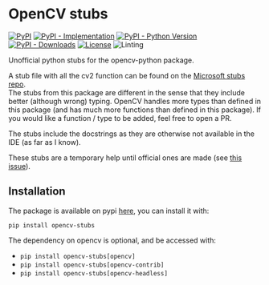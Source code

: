 # OpenCV stubs

[![PyPI](https://img.shields.io/pypi/v/opencv-stubs?color=green&style=flat)](https://pypi.org/project/opencv-stubs)
[![PyPI - Implementation](https://img.shields.io/pypi/implementation/opencv-stubs?style=flat)](https://pypi.org/project/opencv-stubs)
[![PyPI - Python Version](https://img.shields.io/pypi/pyversions/opencv-stubs?style=flat)](https://pypi.org/project/opencv-stubs)
[![PyPI - Downloads](https://img.shields.io/pypi/dm/opencv-stubs?style=flat-square)](https://pypistats.org/packages/opencv-stubs)
[![License](https://img.shields.io/pypi/l/opencv-stubs?style=flat)](https://opensource.org/licenses/MIT)
![Linting](https://github.com/hoel-bagard/opencv-stubs/actions/workflows/pre-commit.yaml/badge.svg)


Unofficial python stubs for the opencv-python package.

A stub file with all the cv2 function can be found on the [Microsoft stubs repo](https://github.com/microsoft/python-type-stubs/tree/main/cv2).\
The stubs from this package are different in the sense that they include better (although wrong) typing. OpenCV handles more types than defined in this package (and has much more functions than defined in this package). If you would like a function / type to be added, feel free to open a PR.

The stubs include the docstrings as they are otherwise not available in the IDE (as far as I know).

These stubs are a temporary help until official ones are made (see [this issue](https://github.com/opencv/opencv/issues/14590#issuecomment-1493255962)).


## Installation

The package is available on pypi [here](https://pypi.org/project/opencv-stubs/), you can install it with:

```
pip install opencv-stubs
```

The dependency on opencv is optional, and be accessed with:
- `pip install opencv-stubs[opencv]`
- `pip install opencv-stubs[opencv-contrib]`
- `pip install opencv-stubs[opencv-headless]`
